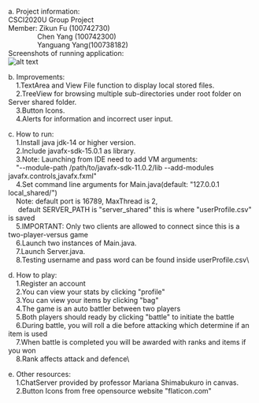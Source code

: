 a. Project information: \
CSCI2020U Group Project\
Member: Zikun Fu (100742730)\
&nbsp;&nbsp;&nbsp;&nbsp;&nbsp;&nbsp;&nbsp;&nbsp;&nbsp;&nbsp;&nbsp;&nbsp;&nbsp;&nbsp;&nbsp;Chen Yang (100742300)\
&nbsp;&nbsp;&nbsp;&nbsp;&nbsp;&nbsp;&nbsp;&nbsp;&nbsp;&nbsp;&nbsp;&nbsp;&nbsp;&nbsp;&nbsp;Yanguang Yang(100738182)
\
Screenshots of running application:\
![alt text](https://github.com/ZikunFu/CSCI2020U_GroupProject/blob/master/src/sample/resources/App_screenshot_1.png)

b. Improvements: \
&nbsp;&nbsp;&nbsp;&nbsp;1.TextArea and View File function to display local stored files.\
&nbsp;&nbsp;&nbsp;&nbsp;2.TreeView for browsing multiple sub-directories under root folder on Server shared folder.\
&nbsp;&nbsp;&nbsp;&nbsp;3.Button Icons.\
&nbsp;&nbsp;&nbsp;&nbsp;4.Alerts for information and incorrect user input.

c. How to run: \
&nbsp;&nbsp;&nbsp;&nbsp;1.Install java jdk-14 or higher version.\
&nbsp;&nbsp;&nbsp;&nbsp;2.Include javafx-sdk-15.0.1 as library.\
&nbsp;&nbsp;&nbsp;&nbsp;3.Note: Launching from IDE need to add VM arguments:\
&nbsp;&nbsp;&nbsp;&nbsp;"--module-path /path/to/javafx-sdk-11.0.2/lib --add-modules javafx.controls,javafx.fxml"\
&nbsp;&nbsp;&nbsp;&nbsp;4.Set command line arguments for Main.java(default: "127.0.0.1 local_shared/")\
&nbsp;&nbsp;&nbsp;&nbsp;Note: default port is 16789, MaxThread is 2, \
&nbsp;&nbsp;&nbsp;&nbsp; default SERVER_PATH is "server_shared" this is where "userProfile.csv" is saved\
&nbsp;&nbsp;&nbsp;&nbsp;5.IMPORTANT: Only two clients are allowed to connect since this is a two-player-versus game\
&nbsp;&nbsp;&nbsp;&nbsp;6.Launch two instances of Main.java.\
&nbsp;&nbsp;&nbsp;&nbsp;7.Launch Server.java.\
&nbsp;&nbsp;&nbsp;&nbsp;8.Testing username and pass word can be found inside userProfile.csv\

d. How to play: \
&nbsp;&nbsp;&nbsp;&nbsp;1.Register an account\
&nbsp;&nbsp;&nbsp;&nbsp;2.You can view your stats by clicking "profile"\
&nbsp;&nbsp;&nbsp;&nbsp;3.You can view your items by clicking "bag"\
&nbsp;&nbsp;&nbsp;&nbsp;4.The game is an auto battler between two players\
&nbsp;&nbsp;&nbsp;&nbsp;5.Both players should ready by clicking "battle" to initiate the battle\
&nbsp;&nbsp;&nbsp;&nbsp;6.During battle, you will roll a die before attacking which determine if an item is used\
&nbsp;&nbsp;&nbsp;&nbsp;7.When battle is completed you will be awarded with ranks and items if you won\
&nbsp;&nbsp;&nbsp;&nbsp;8.Rank affects attack and defence\

e. Other resources: \
&nbsp;&nbsp;&nbsp;&nbsp;1.ChatServer provided by professor Mariana Shimabukuro in canvas.\
&nbsp;&nbsp;&nbsp;&nbsp;2.Button Icons from free opensource website "flaticon.com"